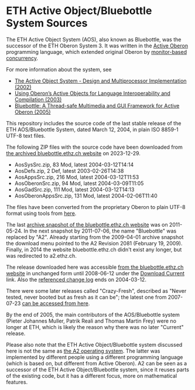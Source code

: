 # ETH Active Object/Bluebottle System Sources

The ETH Active Object System (AOS), also known as Bluebottle, was the successor of the ETH Oberon System 3. It was written in the [Active Oberon](https://web.archive.org/web/20040727081821/http://bluebottle.ethz.ch/languagereport/ActiveReport.pdf) programming language, which extended original Oberon by [monitor-based concurrency](https://en.wikipedia.org/wiki/Monitor_(synchronization)).

For more information about the system, see

- [The Active Object System - Design and Multiprocessor Implementation (2002)](https://www.research-collection.ethz.ch/bitstream/handle/20.500.11850/147091/eth-26082-02.pdf)
- [Using Oberon’s Active Objects for Language Interoperability and Compilation (2003)](https://www.research-collection.ethz.ch/bitstream/handle/20.500.11850/72831/eth-26497-01.pdf)
- [Bluebottle: A Thread-safe Multimedia and GUI Framework for Active Oberon (2005)](https://www.research-collection.ethz.ch/bitstream/handle/20.500.11850/72739/eth-27966-02.pdf)

This repository includes the source code of the last stable release of the ETH AOS/Bluebottle System, dated March 12, 2004, in plain ISO 8859-1 UTF-8 text files.

The following ZIP files with the source code have been downloaded from [the archived bluebottle.ethz.ch website](https://web.archive.org/web/20040802232503/http://bluebottle.ethz.ch/dllatest.html) on 2023-12-29.

- AosSysSrc.zip, 83 Mod, latest 2004-03-12T14:14
- AosDefs.zip, 2 Def, latest 2003-02-26T14:38
- AosAppsSrc.zip, 216 Mod, latest 2004-03-12T11:53
- AosOberonSrc.zip, 94 Mod, latest 2004-03-09T11:05
- AosGadSrc.zip, 111 Mod, latest 2004-03-12T14:13
- AosOberonAppsSrc.zip, 131 Mod, latest 2004-02-06T11:40

The files have been converted from the proprietary Oberon to plain UTF-8 format using tools from [here](https://github.com/rochus-keller/Oberon).

The last [archive snapshot of the bluebottle.ethz.ch website](https://web.archive.org/web/20110524062849/http://bluebottle.ethz.ch/index.html) was on 2011-05-24. In the next snapshot by 2011-07-06, the name "Bluebottle" was replaced by "A2". Already starting from the 2009-04-01 archive snapshot the download menu pointed to the A2 Revision 2081 (February 19, 2009). Finally, in 2014 the website bluebottle.ethz.ch didn't exist any longer, but was redirected to a2.ethz.ch.

The release downloaded here was accessible [from the bluebottle.ethz.ch website](https://web.archive.org/web/20080612004107/http://bluebottle.ethz.ch:80/index.html) in unchanged form until 2008-06-12 under the [Download Current](https://web.archive.org/web/20071011122329/http://bluebottle.ethz.ch/dllatest.html) link. Also the [referenced change log](https://web.archive.org/web/20071011122329/http://bluebottle.ethz.ch/downloads/current/WebAos.html) ends on 2004-03-12.

There were some later releases called "Crazy-Fresh", described as "Never tested, never booted but as fresh as it can be"; the latest one from 2007-07-23 [can be accessed from here](https://web.archive.org/web/20071011134937/http://bluebottle.ethz.ch:80/dlcrazy.html). 

By the end of 2005, the main contributors of the AOS/Bluebottle system (Pieter Johannes Muller, Patrik Reali and Thomas Martin Frey) were no longer at ETH, which is likely the reason why there was no later "Current" release.


Please also note that the ETH Active Object/Bluebottle system discussed here is not the same as [the A2 operating system](https://gitlab.inf.ethz.ch/felixf/oberon). The latter was implemented by different people using a different programming language (which is based on, but different from Active Oberon). A2 can be seen as a successor of the ETH Active Object/Bluebottle system, since it reuses parts of the existing code, but it has a different focus, more on mathematical features. 


